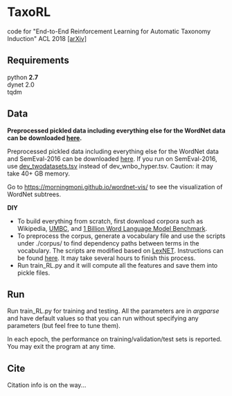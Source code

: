 # TaxoRL

code for "End-to-End Reinforcement Learning for Automatic Taxonomy Induction" ACL 2018 [[arXiv]](https://arxiv.org/abs/1805.04044)

## Requirements

python **2.7**  
dynet 2.0  
tqdm  

## Data

**Preprocessed pickled data including everything else for the WordNet data can be downloaded [here](https://drive.google.com/file/d/1EXeMb69fcoQgiNORAXcg2vZPR7yBbjrY/view?usp=sharing).**

Preprocessed pickled data including everything else for the WordNet data and SemEval-2016 can be downloaded [here](https://drive.google.com/file/d/1p70QAe9yYD1kEAeDyjPvnfJKILaS2ZRl/view?usp=sharing). If you run on SemEval-2016, use [dev_twodatasets.tsv](https://drive.google.com/file/d/1n3XuwiXe3HQAl3ogDV0VI3FNe5MwOYt4/view?usp=sharing) instead of dev_wnbo_hyper.tsv.  Caution: it may take 40+ GB memory.

Go to https://morningmoni.github.io/wordnet-vis/ to see the visualization of WordNet subtrees.

**DIY** 

- To build everything from scratch, first download corpora such as Wikipedia, [UMBC](https://ebiquity.umbc.edu/resource/html/id/351/UMBC-webbase-corpus), and [1 Billion Word Language Model Benchmark](http://www.statmt.org/lm-benchmark/).
- To preprocess the corpus, generate a vocabulary file and use the scripts under ./corpus/ to find dependency paths between terms in the vocabulary. The scripts are modified based on [LexNET](https://github.com/vered1986/LexNET). Instructions can be found [here](https://github.com/vered1986/LexNET/wiki/Detailed-Guide). It may take several hours to finish this process. 
- Run train_RL.py and it will compute all the features and save them into pickle files.

## Run

Run train_RL.py for training and testing. All the parameters are in *argparse* and have default values so that you can run without specifying any parameters (but feel free to tune them).

In each epoch, the performance on training/validation/test sets is reported. You may exit the program at any time.

## Cite

Citation info is on the way...
